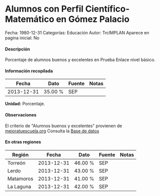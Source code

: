 Alumnos con Perfil Científico-Matemático en Gómez Palacio
=====

Fecha: 1980-12-31
Categorías: Educación
Autor: TrcIMPLAN
Aparece en pagina inicial: No

#### Descripción

Porcentaje de alumnos buenos y excelentes en Prueba Enlace nivel básico.

#### Información recopilada

<table class="table table-hover table-bordered matriz">
<thead>
<tr>
<th>Fecha</th>
<th>Dato</th>
<th>Fuente</th>
<th>Notas</th>
</tr>
</thead>
<tbody>
<tr>
<td>2013-12-31</td>
<td class="derecha">35.00 %</td>
<td>SEP</td>
<td></td>
</tr>
</tbody>
</table>

<b>Unidad:</b> Porcentaje.

#### Observaciones

El criterio de "Alumnos buenos y excelentes" provienen de [mejoratuescuela.org](http://www.mejoratuescuela.org)
Consulta la [Base de datos](http://www.enlace.sep.gob.mx/content/ba/pages/base_de_datos_completa_2013/)


#### En otras regiones

<table class="table table-hover table-bordered matriz">
<thead>
<tr>
<th>Región</th>
<th>Fecha</th>
<th>Dato</th>
<th>Fuente</th>
<th>Notas</th>
</tr>
</thead>
<tbody>
<tr>
<td>Torreón</td>
<td>2013-12-31</td>
<td class="derecha">46.00 %</td>
<td>SEP</td>
<td></td>
</tr>
<tr>
<td>Lerdo</td>
<td>2013-12-31</td>
<td class="derecha">43.00 %</td>
<td>SEP</td>
<td></td>
</tr>
<tr>
<td>Matamoros</td>
<td>2013-12-31</td>
<td class="derecha">41.00 %</td>
<td>SEP</td>
<td></td>
</tr>
<tr>
<td>La Laguna</td>
<td>2013-12-31</td>
<td class="derecha">42.00 %</td>
<td>SEP</td>
<td></td>
</tr>
</tbody>
</table>

